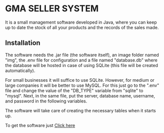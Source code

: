# GMA SELLER SYSTEM
It is a small management software developed in Java, where you can keep up to date the stock of all your products and the records of the sales made.

## Installation
The software needs the .jar file (the software itself), an image folder named "img", the .env file for configuration and a file named "database.db" where the database will be hosted in case of using SQLite (this file will be created automatically).

For small businesses it will suffice to use SQLite. However, for medium or large companies it will be better to use MySQL. For this just go to the ".env" file and change the value of the "DB_TYPE" variable from "sqlite" to "mysql". Next, in the same file, put the server, database name, username, and password in the following variables.

The software will take care of creating the necessary tables when it starts up.

To get the software just [Click here](https://drive.google.com/file/d/1HDuXQ9eRPLgPinDtdvwmV22EH09N4a4O/view?usp=sharing)
